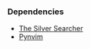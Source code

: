 ### Dependencies
- [The Silver Searcher](https://github.com/ggreer/the_silver_searcher)
- [Pynvim](https://github.com/ggreer/the_silver_searcher)
